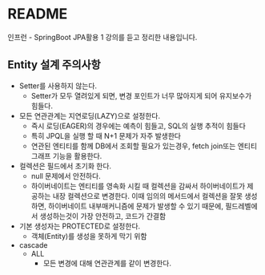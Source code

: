 # README
인프런 - SpringBoot JPA활용 1 강의를 듣고 정리한 내용입니다.

## Entity 설계 주의사항
- Setter를 사용하지 않는다.
  - Setter가 모두 열려있게 되면, 변경 포인트가 너무 많아지게 되어 유지보수가 힘들다.
- 모든 연관관계는 지연로딩(LAZY)으로 설정한다.
  - 즉시 로딩(EAGER)의 경우에는 예측이 힘들고, SQL의 실행 추적이 힘들다
  - 특히 JPQL을 실행 할 때 N+1 문제가 자주 발생한다
  - 연관된 엔티티를 함께 DB에서 조회할 필요가 있는경우, fetch join또는 엔티티 그래프 기능을 활용한다.
- 컬렉션은 필드에서 초기화 한다.
  - null 문제에서 안전하다.
  - 하이버네이트는 엔티티를 영속화 시킬 때 컬렉션을 감싸서 하이버네이트가 제공하는 내장 컬렉션으로 변경한다. 이때 임의의 메서드에서 컬렉션을 잘못 생성하면, 하이버네이트 내부매커니즘에 문제가 발생할 수 있기 때문에, 필드레벨에서 생성하는것이 가장 안전하고, 코드가 간결함 
- 기본 생성자는 PROTECTED로 설정한다.
  - 객체(Entity)를 생성을 못하게 막기 위함
- cascade
  - ALL
    - 모든 변경에 대해 연관관계를 같이 변경한다.